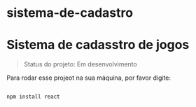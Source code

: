 # sistema-de-cadastro

<h1>Sistema de cadasstro de jogos</h1>

> Status do projeto: Em desenvolvimento

Para rodar esse projeot na sua máquina, por favor digite:

``````````````````

npm install react


````````````````````````

